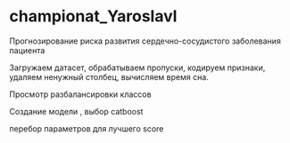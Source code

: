 # championat_Yaroslavl

Прогнозирование риска развития сердечно-сосудистого заболевания пациента

Загружаем датасет, обрабатываем пропуски, кодируем признаки, удаляем ненужный столбец, вычисляем время сна.

Просмотр разбалансировки классов

Создание модели , выбор catboost

перебор параметров для лучшего score
